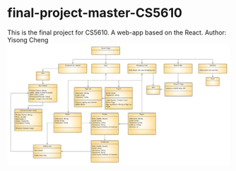 # final-project-master-CS5610
This is the final project for CS5610. A web-app based on the React.
Author: Yisong Cheng
![UML](UML.png)
